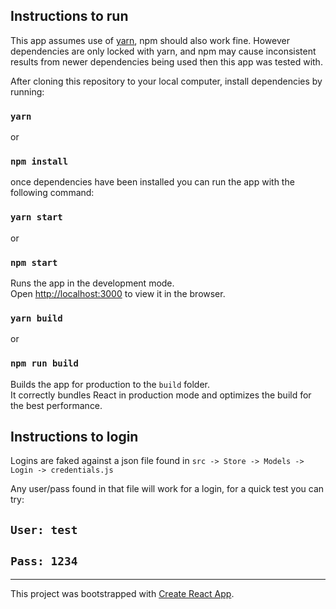 ## Instructions to run

This app assumes use of [yarn](https://yarnpkg.com/), npm should also work fine.  However dependencies are only locked with yarn, and npm may cause inconsistent results from newer dependencies being used then this app was tested with.

After cloning this repository to your local computer, install dependencies by running:

### `yarn`
or
### `npm install`

once dependencies have been installed you can run the app with the following command:

### `yarn start`
or
### `npm start`

Runs the app in the development mode.<br>
Open [http://localhost:3000](http://localhost:3000) to view it in the browser.


### `yarn build`
or
### `npm run build`

Builds the app for production to the `build` folder.<br>
It correctly bundles React in production mode and optimizes the build for the best performance.

## Instructions to login

Logins are faked against a json file found in `src -> Store -> Models -> Login -> credentials.js`

Any user/pass found in that file will work for a login, for a quick test you can try:

## `User: test`
## `Pass: 1234`

<hr>

This project was bootstrapped with [Create React App](https://github.com/facebookincubator/create-react-app).